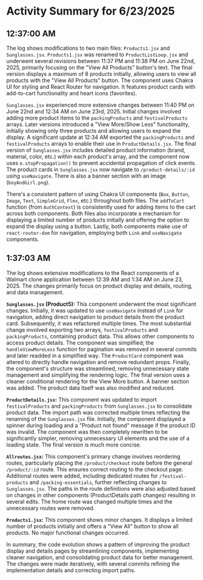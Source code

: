 # Activity Summary for 6/23/2025

## 12:37:00 AM
The log shows modifications to two main files: `Products1.jsx` and `Sunglasses.jsx`.  `Products1.jsx` was renamed to `ProductListLoop.jsx` and underwent several revisions between 11:37 PM and 11:38 PM on June 22nd, 2025, primarily focusing on the  "View All Products" button's text.  The final version displays a maximum of 8 products initially, allowing users to view all products with the "View All Products" button. The component uses Chakra UI for styling and React Router for navigation.  It features product cards with add-to-cart functionality and heart icons (favorites).

`Sunglasses.jsx` experienced more extensive changes between 11:40 PM on June 22nd and 12:34 AM on June 23rd, 2025. Initial changes involved adding more product items to the `packingProducts` and `festivalProducts` arrays.  Later versions introduced a "View More/Show Less" functionality, initially showing only three products and allowing users to expand the display.  A significant update at 12:34 AM exported the `packingProducts` and `festivalProducts` arrays to enable their use in `ProductDetails.jsx`. The final version of `Sunglasses.jsx` includes detailed product information (brand, material, color, etc.) within each product's array, and  the component now uses `e.stopPropagation()` to prevent accidental propagation of click events.  The product cards in `Sunglasses.jsx`  now navigate to `/product-details/:id` using `useNavigate`.  There is also a banner section with an image (`boyAndGirl.png`).

There's a consistent pattern of using Chakra UI components (`Box`, `Button`, `Image`, `Text`, `SimpleGrid`, `Flex`, etc.) throughout both files.  The `addToCart` function (from `AuthContext`) is consistently used for adding items to the cart across both components. Both files also incorporate a mechanism for displaying a limited number of products initially and offering the option to expand the display using a button.  Lastly, both components make use of `react-router-dom` for navigation, employing both `Link` and `useNavigate` components.


## 1:37:03 AM
The log shows extensive modifications to the React components of a Walmart clone application between 12:39 AM and 1:34 AM on June 23, 2025.  The changes primarily focus on product display and details, routing, and data management.

**`Sunglasses.jsx` (Product5):** This component underwent the most significant changes. Initially, it was updated to use `useNavigate` instead of `Link` for navigation, adding direct navigation to product details from the product card.  Subsequently, it was refactored multiple times.  The most substantial change involved exporting two arrays, `festivalProducts` and `packingProducts`, containing product data. This allows other components to access product details. The component was simplified;  the `handleViewMoreLess` function for pagination was removed in several commits and later readded in a simplified way. The `ProductCard` component was altered to directly handle navigation and remove redundant props. Finally, the component's structure was streamlined, removing unnecessary state management and simplifying the rendering logic.  The final version uses a cleaner conditional rendering for the View More button. A banner section was added.  The product data itself was also modified and reduced.

**`ProductDetails.jsx`:** This component was updated to import `festivalProducts` and `packingProducts` from `Sunglasses.jsx` to consolidate product data. The import path was corrected multiple times reflecting the renaming of the `Sunglasses.jsx` file.  Initially, the component displayed a spinner during loading and a "Product not found" message if the product ID was invalid. The component was then completely rewritten to be significantly simpler, removing unnecessary UI elements and the use of a loading state.  The final version is much more concise.

**`Allroutes.jsx`:**  This component's primary change involves reordering routes, particularly placing the `/product/checkout` route before the general `/product/:id` route.  This ensures correct routing to the checkout page. Additional routes were added, including dedicated routes for `/festival-products` and `/packing-essentials`, further reflecting changes to `Sunglasses.jsx`. The paths in the route definitions were also adjusted based on changes in other components (ProductDetails path changes) resulting in several edits.  The home route was changed multiple times and the unnecessary routes were removed.

**`Products1.jsx`:** This component shows minor changes. It displays a limited number of products initially and offers a "View All" button to show all products.  No major functional changes occurred.


In summary, the code evolution shows a pattern of improving the product display and details pages by streamlining components, implementing cleaner navigation, and consolidating product data for better management. The changes were made iteratively, with several commits refining the implementation details and correcting import paths.
